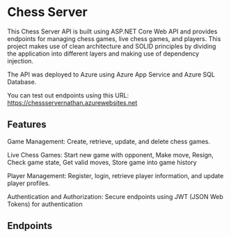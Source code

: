 # Chess Server

This Chess Server API is built using ASP.NET Core Web API and provides endpoints for managing chess games, live chess games, and players. This project makes use of clean architecture and SOLID principles by dividing the application into different layers and making use of dependency injection. 

The API was deployed to Azure using Azure App Service and Azure SQL Database.

You can test out endpoints using this URL: https://chessservernathan.azurewebsites.net

## Features

Game Management: Create, retrieve, update, and delete chess games.

Live Chess Games: Start new game with opponent, Make move, Resign, Check game state, Get valid moves, Store game into game history

Player Management: Register, login, retrieve player information, and update player profiles.

Authentication and Authorization: Secure endpoints using JWT (JSON Web Tokens) for authentication 

## Endpoints



